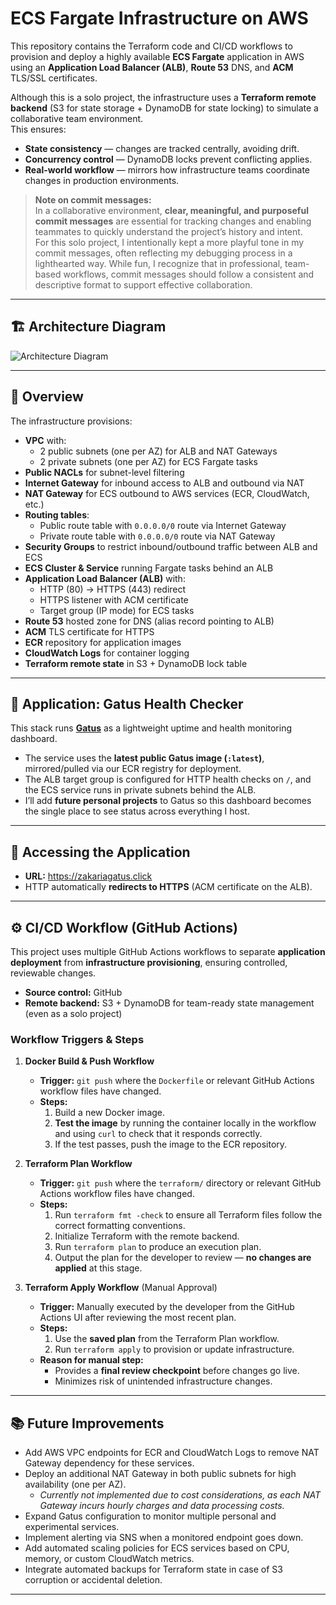 # ECS Fargate Infrastructure on AWS

This repository contains the Terraform code and CI/CD workflows to provision and deploy a highly available **ECS Fargate** application in AWS using an **Application Load Balancer (ALB)**, **Route 53** DNS, and **ACM** TLS/SSL certificates.

Although this is a solo project, the infrastructure uses a **Terraform remote backend** (S3 for state storage + DynamoDB for state locking) to simulate a collaborative team environment.  
This ensures:
- **State consistency** — changes are tracked centrally, avoiding drift.
- **Concurrency control** — DynamoDB locks prevent conflicting applies.
- **Real-world workflow** — mirrors how infrastructure teams coordinate changes in production environments.

> **Note on commit messages:**  
> In a collaborative environment, **clear, meaningful, and purposeful commit messages** are essential for tracking changes and enabling teammates to quickly understand the project’s history and intent.  
> For this solo project, I intentionally kept a more playful tone in my commit messages, often reflecting my debugging process in a lighthearted way. While fun, I recognize that in professional, team-based workflows, commit messages should follow a consistent and descriptive format to support effective collaboration.

---

## 🏗 Architecture Diagram

![Architecture Diagram](./readmefiles/finalindra.png)

---

## 📜 Overview

The infrastructure provisions:

- **VPC** with:
  - 2 public subnets (one per AZ) for ALB and NAT Gateways
  - 2 private subnets (one per AZ) for ECS Fargate tasks
- **Public NACLs** for subnet-level filtering
- **Internet Gateway** for inbound access to ALB and outbound via NAT
- **NAT Gateway** for ECS outbound to AWS services (ECR, CloudWatch, etc.)
- **Routing tables**:
  - Public route table with `0.0.0.0/0` route via Internet Gateway
  - Private route table with `0.0.0.0/0` route via NAT Gateway
- **Security Groups** to restrict inbound/outbound traffic between ALB and ECS
- **ECS Cluster & Service** running Fargate tasks behind an ALB
- **Application Load Balancer (ALB)** with:
  - HTTP (80) → HTTPS (443) redirect
  - HTTPS listener with ACM certificate
  - Target group (IP mode) for ECS tasks
- **Route 53** hosted zone for DNS (alias record pointing to ALB)
- **ACM** TLS certificate for HTTPS
- **ECR** repository for application images
- **CloudWatch Logs** for container logging
- **Terraform remote state** in S3 + DynamoDB lock table

---

## 🧩 Application: Gatus Health Checker

This stack runs **[Gatus](https://github.com/TwiN/gatus)** as a lightweight uptime and health monitoring dashboard.  
- The service uses the **latest public Gatus image (`:latest`)**, mirrored/pulled via our ECR registry for deployment.  
- The ALB target group is configured for HTTP health checks on `/`, and the ECS service runs in private subnets behind the ALB.  
- I’ll add **future personal projects** to Gatus so this dashboard becomes the single place to see status across everything I host.

---

## 🔗 Accessing the Application

- **URL:** https://zakariagatus.click  
- HTTP automatically **redirects to HTTPS** (ACM certificate on the ALB).  

---

## ⚙️ CI/CD Workflow (GitHub Actions) 

This project uses multiple GitHub Actions workflows to separate **application deployment** from **infrastructure provisioning**, ensuring controlled, reviewable changes.

- **Source control:** GitHub  
- **Remote backend:** S3 + DynamoDB for team-ready state management (even as a solo project)  

### Workflow Triggers & Steps

1. **Docker Build & Push Workflow**  
   - **Trigger:** `git push` where the `Dockerfile` or relevant GitHub Actions workflow files have changed.  
   - **Steps:**  
     1. Build a new Docker image.  
     2. **Test the image** by running the container locally in the workflow and using `curl` to check that it responds correctly.  
     3. If the test passes, push the image to the ECR repository.  

2. **Terraform Plan Workflow**  
   - **Trigger:** `git push` where the `terraform/` directory or relevant GitHub Actions workflow files have changed.  
   - **Steps:**  
     1. Run `terraform fmt -check` to ensure all Terraform files follow the correct formatting conventions.  
     2. Initialize Terraform with the remote backend.  
     3. Run `terraform plan` to produce an execution plan.  
     4. Output the plan for the developer to review — **no changes are applied** at this stage.  

3. **Terraform Apply Workflow** (Manual Approval)  
   - **Trigger:** Manually executed by the developer from the GitHub Actions UI after reviewing the most recent plan.  
   - **Steps:**  
     1. Use the **saved plan** from the Terraform Plan workflow.  
     2. Run `terraform apply` to provision or update infrastructure.  
   - **Reason for manual step:**  
     - Provides a **final review checkpoint** before changes go live.  
     - Minimizes risk of unintended infrastructure changes.  

---

## 📚 Future Improvements

- Add AWS VPC endpoints for ECR and CloudWatch Logs to remove NAT Gateway dependency for these services.  
- Deploy an additional NAT Gateway in both public subnets for high availability (one per AZ).  
  - *Currently not implemented due to cost considerations, as each NAT Gateway incurs hourly charges and data processing costs.*  
- Expand Gatus configuration to monitor multiple personal and experimental services.  
- Implement alerting via SNS when a monitored endpoint goes down.
- Add automated scaling policies for ECS services based on CPU, memory, or custom CloudWatch metrics.  
- Integrate automated backups for Terraform state in case of S3 corruption or accidental deletion.  
---
